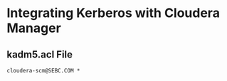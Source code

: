 # Integrating Kerberos with Cloudera Manager

## kadm5.acl File

```code
cloudera-scm@SEBC.COM *
```